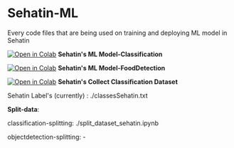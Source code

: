 # Sehatin-ML
Every code files that are being used on training and deploying ML model in Sehatin

[![Open in Colab](https://colab.research.google.com/assets/colab-badge.svg)](https://colab.research.google.com/drive/1axgminKjwlcDB0mIyLXxd6X54TijoYKJ?usp=sharing)
**Sehatin's ML Model-Classification**

[![Open in Colab](https://colab.research.google.com/assets/colab-badge.svg)](https://colab.research.google.com/drive/17T3u7X4cPVW4ES6OcnuB7j-rTiFVbVIr?usp=sharing)
**Sehatin's ML Model-FoodDetection**

[![Open in Colab](https://colab.research.google.com/assets/colab-badge.svg)](https://colab.research.google.com/drive/1xba9f6Tiv_P1KJiQdbPDZ1m84C0cns9T?usp=sharing)
**Sehatin's Collect Classification Dataset**

Sehatin Label's (currently) : ./classesSehatin.txt

**Split-data**:

classification-splitting: ./split_dataset_sehatin.ipynb

objectdetection-splitting: -

